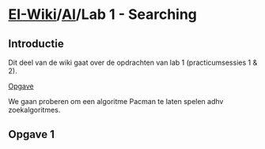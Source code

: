 # [EI-Wiki](..)/[AI](Home)/Lab 1 - Searching
## Introductie

Dit deel van de wiki gaat over de opdrachten van lab 1 (practicumsessies 1 & 2).

[Opgave](https://inst.eecs.berkeley.edu/~cs188/fa18/project1.html)

We gaan proberen om een algoritme Pacman te laten spelen adhv zoekalgoritmes.

## Opgave 1

